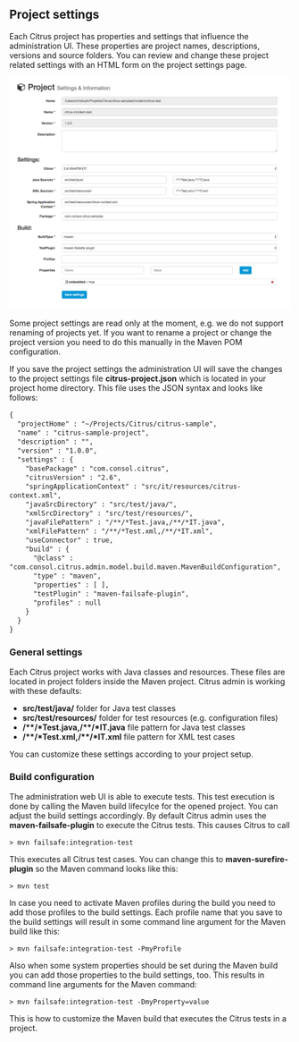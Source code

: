 ## Project settings

Each Citrus project has properties and settings that influence the administration UI. These properties are project names, descriptions, versions and source folders.
You can review and change these project related settings with an HTML form on the project settings page.

![Settings](screenshots/project-settings.png)

Some project settings are read only at the moment, e.g. we do not support renaming of projects yet. If you want to rename a project or change the project version you need to do this manually
in the Maven POM configuration.

If you save the project settings the administration UI will save the changes to the project settings file **citrus-project.json** which is located in your project home directory. This file uses the JSON syntax and looks like follows:
 
 ```
 {
   "projectHome" : "~/Projects/Citrus/citrus-sample",
   "name" : "citrus-sample-project",
   "description" : "",
   "version" : "1.0.0",
   "settings" : {
     "basePackage" : "com.consol.citrus",
     "citrusVersion" : "2.6",
     "springApplicationContext" : "src/it/resources/citrus-context.xml",
     "javaSrcDirectory" : "src/test/java/",
     "xmlSrcDirectory" : "src/test/resources/",
     "javaFilePattern" : "/**/*Test.java,/**/*IT.java",
     "xmlFilePattern" : "/**/*Test.xml,/**/*IT.xml",
     "useConnector" : true,
     "build" : {
       "@class" : "com.consol.citrus.admin.model.build.maven.MavenBuildConfiguration",
       "type" : "maven",
       "properties" : [ ],
       "testPlugin" : "maven-failsafe-plugin",
       "profiles" : null
     }
   }
 }
 ```
 
### General settings
 
Each Citrus project works with Java classes and resources. These files are located in project folders inside the Maven project. Citrus admin is working with these defaults:

* **src/test/java/** folder for Java test classes
* **src/test/resources/** folder for test resources (e.g. configuration files)
* **/\*\*/\*Test.java,/\*\*/\*IT.java** file pattern for Java test classes
* **/\*\*/\*Test.xml,/\*\*/\*IT.xml** file pattern for XML test cases

You can customize these settings according to your project setup.
 
### Build configuration
 
The administration web UI is able to execute tests. This test execution is done by calling the Maven build lifecylce for the opened project. You can adjust
the build settings accordingly. By default Citrus admin uses the **maven-failsafe-plugin** to execute the Citrus tests. This causes Citrus to call

    > mvn failsafe:integration-test
    
This executes all Citrus test cases. You can change this to **maven-surefire-plugin** so the Maven command looks like this:
 
    > mvn test
    
In case you need to activate Maven profiles during the build you need to add those profiles to the build settings. Each profile name that you save 
to the build settings will result in some command line argument for the Maven build like this:
 
    > mvn failsafe:integration-test -PmyProfile
 
Also when some system properties should be set during the Maven build you can add those properties to the build settings, too. 
This results in command line arguments for the Maven command:

    > mvn failsafe:integration-test -DmyProperty=value
    
This is how to customize the Maven build that executes the Citrus tests in a project.    